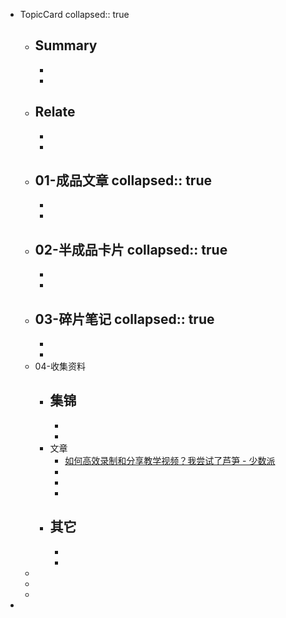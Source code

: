 - TopicCard
  collapsed:: true
	- Summary
		-
		-
		-
	- Relate
		-
		-
		-
	- 01-成品文章
	  collapsed:: true
		-
		-
		-
	- 02-半成品卡片
	  collapsed:: true
		-
		-
		-
	- 03-碎片笔记
	  collapsed:: true
		-
		-
		-
	- 04-收集资料
		- 集锦
			-
			-
			-
		- 文章
			- [如何高效录制和分享教学视频？我尝试了芦笋 - 少数派](https://sspai.com/post/71918)
			-
			-
			-
		- 其它
			-
			-
			-
	-
	-
	-
-